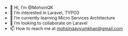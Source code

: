 - 👋 Hi, I’m @MohsinQK
- 👀 I’m interested in Laravel, TYPO3
- 🌱 I’m currently learning Micro Services Architecture
- 💞️ I’m looking to collaborate on Laravel
- 📫 How to reach me at mohsinqayyumkhan@gmail.com

<!---
MohsinQK/MohsinQK is a ✨ special ✨ repository because its `README.md` (this file) appears on your GitHub profile.
You can click the Preview link to take a look at your changes.
--->
